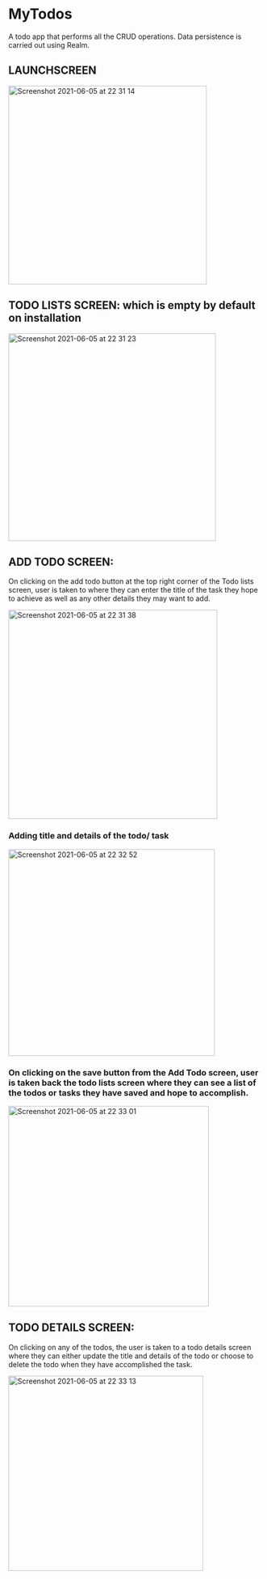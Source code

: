 # MyTodos
A todo app that performs all the CRUD operations. Data persistence is carried out using Realm.


## LAUNCHSCREEN 
<img width="393" alt="Screenshot 2021-06-05 at 22 31 14" src="https://user-images.githubusercontent.com/69020285/120906030-18c14480-c64e-11eb-8591-44f8668a9bad.png">


## TODO LISTS SCREEN: which is empty by default on installation
<img width="411" alt="Screenshot 2021-06-05 at 22 31 23" src="https://user-images.githubusercontent.com/69020285/120906033-1bbc3500-c64e-11eb-9858-6d3a87697d0b.png">

## ADD TODO SCREEN:
On clicking on the add todo button at the top right corner of the Todo lists screen, user is taken to where they can enter the title of the task they hope to achieve as well as any other details they may want to add.

<img width="414" alt="Screenshot 2021-06-05 at 22 31 38" src="https://user-images.githubusercontent.com/69020285/120906037-1f4fbc00-c64e-11eb-9bfe-1c7095e3ae3b.png">

### Adding title and details of the todo/ task
<img width="409" alt="Screenshot 2021-06-05 at 22 32 52" src="https://user-images.githubusercontent.com/69020285/120906038-21b21600-c64e-11eb-9777-aad4432634fa.png">

### On clicking on the save button from the Add Todo screen, user is taken back the todo lists screen where they can see a list of the todos or tasks they have saved and hope to accomplish.
<img width="397" alt="Screenshot 2021-06-05 at 22 33 01" src="https://user-images.githubusercontent.com/69020285/120906039-24147000-c64e-11eb-9686-3bdb4f81723c.png">


## TODO DETAILS SCREEN:
On clicking on any of the todos, the user is taken to a todo details screen where they can either update the title and details of the todo or choose to delete the todo when they have accomplished the task.

<img width="386" alt="Screenshot 2021-06-05 at 22 33 13" src="https://user-images.githubusercontent.com/69020285/120906042-270f6080-c64e-11eb-8355-970805c5e12c.png">
